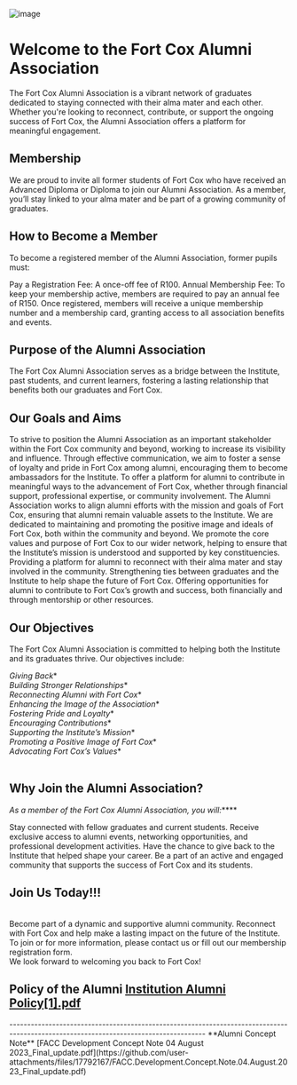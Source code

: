 ![image](https://github.com/user-attachments/assets/e58a3768-da26-4046-b9d1-74af4ef82866)

# Welcome to the Fort Cox Alumni Association<br/>
The Fort Cox Alumni Association is a vibrant network of graduates dedicated to staying connected with their alma mater and each other. Whether you're looking to reconnect, contribute, or support the ongoing success of Fort Cox, the Alumni Association offers a platform for meaningful engagement.

## **Membership**<br/>
We are proud to invite all former students of Fort Cox who have received an Advanced Diploma or Diploma to join our Alumni Association. As a member, you’ll stay linked to your alma mater and be part of a growing community of graduates.

## **How to Become a Member**<br/>
To become a registered member of the Alumni Association, former pupils must:

Pay a Registration Fee: A once-off fee of R100.
Annual Membership Fee: To keep your membership active, members are required to pay an annual fee of R150.
Once registered, members will receive a unique membership number and a membership card, granting access to all association benefits and events.

## **Purpose of the Alumni Association**<br/>
The Fort Cox Alumni Association serves as a bridge between the Institute, past students, and current learners, fostering a lasting relationship that benefits both our graduates and Fort Cox.

## **Our Goals and Aims**<br/>
To strive to position the Alumni Association as an important stakeholder within the Fort Cox community and beyond, working to increase its visibility and influence. Through effective communication, we aim to foster a sense of loyalty and pride in Fort Cox among alumni, encouraging them to become ambassadors for the Institute. To offer a platform for alumni to contribute in meaningful ways to the advancement of Fort Cox, whether through financial support, professional expertise, or community involvement. The Alumni Association works to align alumni efforts with the mission and goals of Fort Cox, ensuring that alumni remain valuable assets to the Institute. We are dedicated to maintaining and promoting the positive image and ideals of Fort Cox, both within the community and beyond. We promote the core values and purpose of Fort Cox to our wider network, helping to ensure that the Institute’s mission is understood and supported by key constituencies. Providing a platform for alumni to reconnect with their alma mater and stay involved in the community. Strengthening ties between graduates and the Institute to help shape the future of Fort Cox. Offering opportunities for alumni to contribute to Fort Cox’s growth and success, both financially and through mentorship or other resources.

## **Our Objectives**<br/>
The Fort Cox Alumni Association is committed to helping both the Institute and its graduates thrive. Our objectives include:

*Giving Back** <br/>
*Building Stronger Relationships** <br/>
*Reconnecting Alumni with Fort Cox** <br/>
*Enhancing the Image of the Association** <br/>
*Fostering Pride and Loyalty** <br/>
*Encouraging Contributions** <br/>
*Supporting the Institute’s Mission** <br/>
*Promoting a Positive Image of Fort Cox** <br/>
*Advocating Fort Cox’s Values** <br/>
<br/>

## **Why Join the Alumni Association?**<br/>
_As a member of the Fort Cox Alumni Association, you will:_****

Stay connected with fellow graduates and current students.
Receive exclusive access to alumni events, networking opportunities, and professional development activities.
Have the chance to give back to the Institute that helped shape your career.
Be a part of an active and engaged community that supports the success of Fort Cox and its students.
<br/>
## **Join Us Today!!!**
<br/>
Become part of a dynamic and supportive alumni community. Reconnect with Fort Cox and help make a lasting impact on the future of the Institute. To join or for more information, please contact us or fill out our membership registration form.
<br/>
We look forward to welcoming you back to Fort Cox!

**Policy of the Alumni**
[Institution Alumni Policy[1].pdf](https://github.com/user-attachments/files/17791959/Institution.Alumni.Policy.1.pdf)
---------------------------------------------------------------------------------------------------------------------------------
<p style="page-break-after: always"></p>
-------------------------------------------------------------------------------------------------------------------------------------
**Alumni Concept Note**
[FACC Development Concept Note 04 August 2023_Final_update.pdf](https://github.com/user-attachments/files/17792167/FACC.Development.Concept.Note.04.August.2023_Final_update.pdf)
